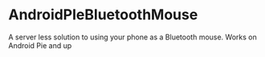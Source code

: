 # AndroidPIeBluetoothMouse
A server less solution to using your phone as a Bluetooth mouse. Works on Android Pie and up
